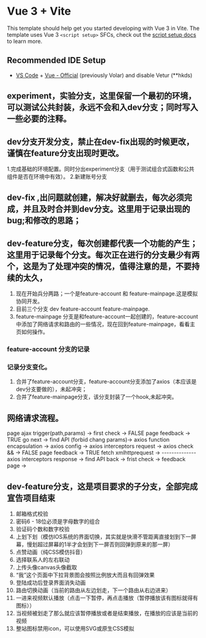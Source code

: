 # Vue 3 + Vite

This template should help get you started developing with Vue 3 in Vite. The template uses Vue 3 `<script setup>` SFCs, check out the [script setup docs](https://v3.vuejs.org/api/sfc-script-setup.html#sfc-script-setup) to learn more.

## Recommended IDE Setup

- [VS Code](https://code.visualstudio.com/) + [Vue - Official](https://marketplace.visualstudio.com/items?itemName=Vue.volar) (previously Volar) and disable Vetur
(**hkds)

## experiment，实验分支，这里保留一个最初的环境，可以测试公共封装，永远不会和入dev分支；同时写入一些必要的注释。

## dev分支开发分支，禁止在dev-fix出现的时候更改，谨慎在feature分支出现时更改。
1.完成基础的环境配置。同时分出experiment分支（用于测试组合式函数和公共组件是否在环境中有效）。
2.新建账号分支

## dev-fix ,出问题就创建，解决好就删去，每次必须完成，并且及时合并到dev分支。这里用于记录出现的bug;和修改的思路；



## dev-feature分支，每次创建都代表一个功能的产生；这里用于记录每个分支。每次正在进行的分支最少有两个，这是为了处理冲突的情况，值得注意的是，不要持续的太久，
1. 现在开始兵分两路；一个是feature-account 和 feature-mainpage.这是模拟协同开发。
2. 目前三个分支 dev  feature-account feature-mainpage.
3. feature-mainpage 分支是和feature-account一起创建的，feature-account中添加了网络请求和路由的一些情况，现在回到feature-mainpage，看看主页如何操作。

### feature-account 分支的记录



### 记录分支变化。
1. 合并了feature-account分支，feature-account分支添加了axios（本应该是dev分支要做的），未起冲突；
2. 合并了feature-mainpage分支，该分支封装了一个hook,未起冲突。

## 网络请求流程。
page ajax trigger(path,params) ->
first check -> 
    FALSE page feedback ->
    TRUE go next ->
    find API (forbid chang params)->
        axios function encapsulation ->
        axios config ->
        axios interceptors request ->
        axios check &&  -> 
            FALSE page feedback ->
            TRUE fetch xmlhttprequest ->
                --------------
        axios interceptors response ->
    find API back ->
frist check ->
feedback page ->







## dev-feature分支，这是项目要求的子分支，全部完成宣告项目结束
1. 邮箱格式校验
2. 密码6 - 18位必须是字母数字的组合
3. 验证码个数和数字校验
4. 上划下划（模仿IOS系统的界面切换，其实就是快滑不管距离直接划到下一屏幕，慢划超过屏幕的1半才会划到下一屏否则回弹到原来的那一屏）
5. 点赞动画（纯CSS模仿抖音）
6. 选择联系人的左右联动
7. 上传头像canvas头像截取
8. “我”这个页面中下拉背景图会按照比例放大而且有回弹效果
9. 登陆成功后登录界面消失动画
10. 路由切换动画（当前的路由从左边划走，下一个路由从右边进来）
11. 一进来视频默认播放（点击一下暂停，再点击播放（暂停播放该有图标就得有图标））
12. 当视频被划走了那么就应该暂停播放或者是结束播放，在播放的应该是当前的视频
13. 整站图标禁用icon，可以使用SVG或原生CSS模拟